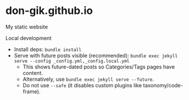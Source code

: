 # don-gik.github.io
My static website

Local development
- Install deps: `bundle install`
- Serve with future posts visible (recommended):
  `bundle exec jekyll serve --config _config.yml,_config.local.yml`
  - This shows future-dated posts so Categories/Tags pages have content.
  - Alternatively, use `bundle exec jekyll serve --future`.
  - Do not use `--safe` (it disables custom plugins like taxonomy/code-frame).
